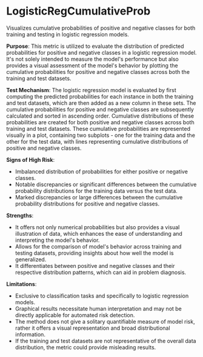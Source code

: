 # LogisticRegCumulativeProb

Visualizes cumulative probabilities of positive and negative classes for both training and testing in logistic
regression models.

**Purpose**: This metric is utilized to evaluate the distribution of predicted probabilities for positive and
negative classes in a logistic regression model. It's not solely intended to measure the model's performance but
also provides a visual assessment of the model's behavior by plotting the cumulative probabilities for positive and
negative classes across both the training and test datasets.

**Test Mechanism**: The logistic regression model is evaluated by first computing the predicted probabilities for
each instance in both the training and test datasets, which are then added as a new column in these sets. The
cumulative probabilities for positive and negative classes are subsequently calculated and sorted in ascending
order. Cumulative distributions of these probabilities are created for both positive and negative classes across
both training and test datasets. These cumulative probabilities are represented visually in a plot, containing two
subplots - one for the training data and the other for the test data, with lines representing cumulative
distributions of positive and negative classes.

**Signs of High Risk**:
- Imbalanced distribution of probabilities for either positive or negative classes.
- Notable discrepancies or significant differences between the cumulative probability distributions for the
training data versus the test data.
- Marked discrepancies or large differences between the cumulative probability distributions for positive and
negative classes.

**Strengths**:
- It offers not only numerical probabilities but also provides a visual illustration of data, which enhances the
ease of understanding and interpreting the model's behavior.
- Allows for the comparison of model's behavior across training and testing datasets, providing insights about how
well the model is generalized.
- It differentiates between positive and negative classes and their respective distribution patterns, which can aid
in problem diagnosis.

**Limitations**:
- Exclusive to classification tasks and specifically to logistic regression models.
- Graphical results necessitate human interpretation and may not be directly applicable for automated risk
detection.
- The method does not give a solitary quantifiable measure of model risk, rather it offers a visual representation
and broad distributional information.
- If the training and test datasets are not representative of the overall data distribution, the metric could
provide misleading results.